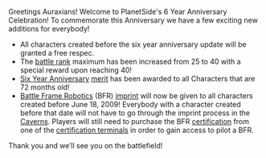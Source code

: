 Greetings Auraxians! Welcome to PlanetSide's 6 Year Anniversary Celebration! To
commemorate this Anniversary we have a few exciting new additions for everybody!

- All characters created before the six year anniversary update will be granted
  a free respec.
- The [battle rank](../terminology/Battle_Rank.md) maximum has been increased
  from 25 to 40 with a special reward upon reaching 40!
- [Six Year Anniversary](../merits/Term_of_Service.md)
  [merit](../merits/Merit_Commendations.md) has been awarded to all Characters
  that are 72 months old!
- [Battle Frame Robotics](../vehicles/BattleFrame_Robotics.md) (BFR)
  [imprint](../terminology/BFR_Imprint.md) will now be given to all characters
  created before June 18, 2009! Everybody with a character created before that
  date will not have to go through the imprint process in the
  [Caverns](../locations/Caverns.md). Players will still need to purchase the
  BFR [certification](../certifications/Certification.md) from one of the
  [certification terminals](../items/Certification_Terminal.md) in order to gain
  access to pilot a BFR.

Thank you and we’ll see you on the battlefield!

<!--[category:patches](category:patches.md)-->
